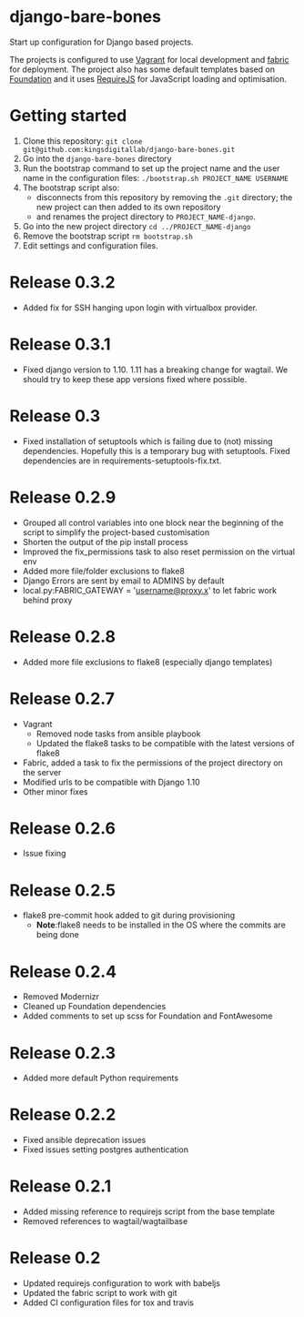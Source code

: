 # django-bare-bones
Start up configuration for Django based projects.

The projects is configured to use [Vagrant](https://www.vagrantup.com/) for local development and [fabric](http://www.fabfile.org/) for deployment. The project also has some default templates based on [Foundation](http://foundation.zurb.com/) and it uses [RequireJS](http://www.requirejs.org/) for JavaScript loading and optimisation.

# Getting started
1. Clone this repository: `git clone git@github.com:kingsdigitallab/django-bare-bones.git`
2. Go into the `django-bare-bones` directory
3. Run the bootstrap command to set up the project name and the user name in the configuration files: `./bootstrap.sh PROJECT_NAME USERNAME`
5. The bootstrap script also:
    * disconnects from this repository by removing the `.git` directory; the new project can then added to its own repository
    * and renames the project directory to `PROJECT_NAME-django`.
6. Go into the new project directory `cd ../PROJECT_NAME-django`
7. Remove the bootstrap script `rm bootstrap.sh`
8. Edit settings and configuration files.

# Release 0.3.2
* Added fix for SSH hanging upon login with virtualbox provider.

# Release 0.3.1
* Fixed django version to 1.10. 1.11 has a breaking change for wagtail. We should try to keep these app
versions fixed where possible.

# Release 0.3
* Fixed installation of setuptools which is failing due to (not) missing dependencies. Hopefully this is a temporary bug with setuptools. Fixed dependencies are in requirements-setuptools-fix.txt.

# Release 0.2.9
* Grouped all control variables into one block near the beginning of the script to simplify the project-based customisation
* Shorten the output of the pip install process
* Improved the fix_permissions task to also reset permission on the virtual env
* Added more file/folder exclusions to flake8
* Django Errors are sent by email to ADMINS by default
* local.py:FABRIC_GATEWAY = 'username@proxy.x' to let fabric work behind proxy

# Release 0.2.8
* Added more file exclusions to flake8 (especially django templates)

# Release 0.2.7
* Vagrant
    * Removed node tasks from ansible playbook
    * Updated the flake8 tasks to be compatible with the latest versions of flake8
* Fabric, added a task to fix the permissions of the project directory on the server
* Modified urls to be compatible with Django 1.10
* Other minor fixes

# Release 0.2.6
* Issue fixing

# Release 0.2.5
* flake8 pre-commit hook added to git during provisioning
    * **Note**:flake8 needs to be installed in the OS where the commits are being done

# Release 0.2.4
* Removed Modernizr
* Cleaned up Foundation dependencies
* Added comments to set up scss for Foundation and FontAwesome

# Release 0.2.3
* Added more default Python requirements

# Release 0.2.2
* Fixed ansible deprecation issues
* Fixed issues setting postgres authentication

# Release 0.2.1
* Added missing reference to requirejs script from the base template
* Removed references to wagtail/wagtailbase

# Release 0.2
* Updated requirejs configuration to work with babeljs
* Updated the fabric script to work with git
* Added CI configuration files for tox and travis
